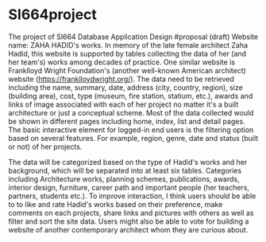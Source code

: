 # SI664project
The project of SI664 Database Application Design
#proposal (draft)
Website name: ZAHA HADID's works.  In memory of the late female architect Zaha Hadid, this website is supported by tables collecting the data of her (and her team's) works among decades of practice. One similar website is Franklloyd Wright Foundation's (another well-known American architect) website (https://franklloydwright.org/). The data need to be retrieved including the name, summary, date, address (city, country, region), size (building area), cost, type (museum, fire station, statium, etc.), awards and links of image associated with each of her project no matter it's a built architecture or just a conceptual scheme. Most of the data collected would be shown in different pages including home, index, list and detail pages. The basic interactive element for logged-in end users is the filtering option based on several features. For example, region, genre, date and status (built or not) of her projects. 

The data will be categorized based on the type of Hadid's works and her background, which will be separated into at least six tables. Categories including Architecture works, planning schemes, publications, awards, interior design, furniture, career path and important people (her teachers, partners, students etc.).  To improve interaction, I think users should be able to to like and rate Hadid's works based on their preference, make comments on each projects, share links and pictures with others as well as filter and sort the site data. Users might also be able to vote for building a website of another contemporary architect whom they are curious about.

